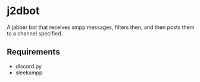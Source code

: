 # j2dbot

A jabber bot that receives xmpp messages, filters then, and then posts them to a channel specified.

## Requirements

* discord.py
* sleekxmpp

